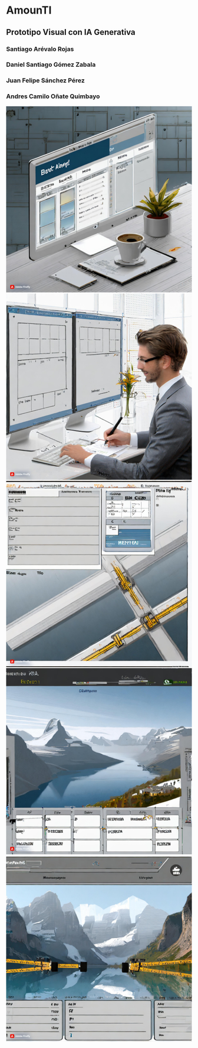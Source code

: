 # AmounTI

## Prototipo Visual con IA Generativa
### Santiago Arévalo Rojas
### Daniel Santiago Gómez Zabala
### Juan Felipe Sánchez Pérez
### Andres Camilo Oñate Quimbayo

![](img/1.jpg)
![](img/2.jpg)
![](img/3.jpg)
![](img/4.jpg)
![](img/5.jpg)
